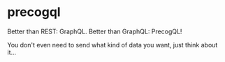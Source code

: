 # precogql
Better than REST: GraphQL. Better than GraphQL: PrecogQL!

You don't even need to send what kind of data you want, just think about it...
